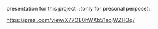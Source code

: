 presentation for this project ::(only for presonal perpose)::

https://prezi.com/view/X77OE0hWXb51aojWZHQq/
